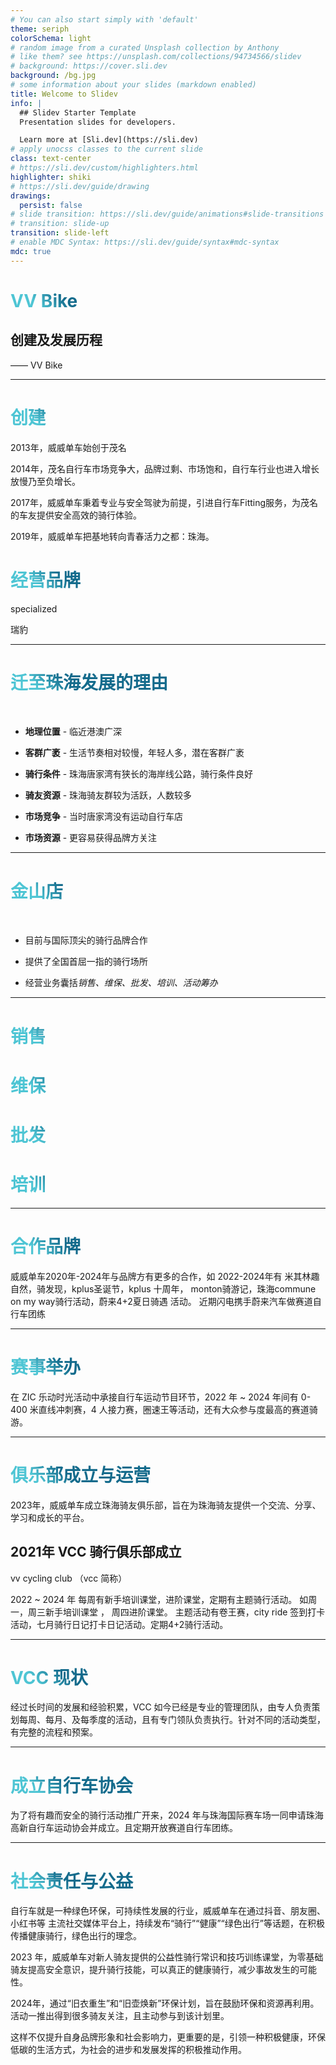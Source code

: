 ```yaml
---
# You can also start simply with 'default'
theme: seriph
colorSchema: light
# random image from a curated Unsplash collection by Anthony
# like them? see https://unsplash.com/collections/94734566/slidev
# background: https://cover.sli.dev
background: /bg.jpg
# some information about your slides (markdown enabled)
title: Welcome to Slidev
info: |
  ## Slidev Starter Template
  Presentation slides for developers.

  Learn more at [Sli.dev](https://sli.dev)
# apply unocss classes to the current slide
class: text-center
# https://sli.dev/custom/highlighters.html
highlighter: shiki
# https://sli.dev/guide/drawing
drawings:
  persist: false
# slide transition: https://sli.dev/guide/animations#slide-transitions
# transition: slide-up
transition: slide-left
# enable MDC Syntax: https://sli.dev/guide/syntax#mdc-syntax
mdc: true
---
```


# VV Bike

## 创建及发展历程

<div class="text-right">
—— VV Bike
</div>

---

# 创建

2013年，威威单车始创于茂名

2014年，茂名自行车市场竞争大，品牌过剩、市场饱和，自行车行业也进入增长放慢乃至负增长。

2017年，威威单车秉着专业与安全驾驶为前提，引进自行车Fitting服务，为茂名的车友提供安全高效的骑行体验。

2019年，威威单车把基地转向青春活力之都：珠海。


# 经营品牌

specialized

瑞豹

<style>
h1 {
  background-color: #2B90B6;
  background-image: linear-gradient(45deg, #4EC5D4 10%, #005CAF 20%);
  background-size: 100%;
  -webkit-background-clip: text;
  -moz-background-clip: text;
  -webkit-text-fill-color: transparent;
  -moz-text-fill-color: transparent;
}
</style>

---

# 迁至珠海发展的理由

<br>

- **地理位置** - 临近港澳广深

- **客群广袤** - 生活节奏相对较慢，年轻人多，潜在客群广袤

- **骑行条件** - 珠海唐家湾有狭长的海岸线公路，骑行条件良好

- **骑友资源** - 珠海骑友群较为活跃，人数较多

- **市场竞争** - 当时唐家湾没有运动自行车店

- **市场资源** - 更容易获得品牌方关注

<style>
h1 {
  background-color: #2B90B6;
  background-image: linear-gradient(45deg, #4EC5D4 10%, #146b8c 20%);
  background-size: 100%;
  -webkit-background-clip: text;
  -moz-background-clip: text;
  -webkit-text-fill-color: transparent;
  -moz-text-fill-color: transparent;
}
</style>

---

# 金山店

<br />
<section class="flex justify-between items-center">

<div class="border w-12/12">
<img
  class="shadow-2xl"
  src="/game1.jpg"
  alt=""
/>
</div>

<div class="w-full px-24">

- 目前与国际顶尖的骑行品牌合作

- 提供了全国首屈一指的骑行场所

- 经营业务囊括*销售、维保、批发、培训、活动筹办*
</div>

</section>

---

# 销售

# 维保

# 批发

# 培训

<style>
h1 {
  background-color: #2B90B6;
  background-image: linear-gradient(45deg, #4EC5D4 10%, #146b8c 20%);
  background-size: 100%;
  -webkit-background-clip: text;
  -moz-background-clip: text;
  -webkit-text-fill-color: transparent;
  -moz-text-fill-color: transparent;
}
</style>

---

# 合作品牌

威威单车2020年-2024年与品牌方有更多的合作，如 2022-2024年有 米其林趣自然，骑发现，kplus圣诞节，kplus 十周年， monton骑游记，珠海commune on my way骑行活动，蔚来4+2夏日骑遇 活动。
近期闪电携手蔚来汽车做赛道自行车团练

---

# 赛事举办

在 ZIC 乐动时光活动中承接自行车运动节目环节，2022 年 ~ 2024 年间有 0-400 米直线冲刺赛，4 人接力赛，圈速王等活动，还有大众参与度最高的赛道骑游。

---

# 俱乐部成立与运营

2023年，威威单车成立珠海骑友俱乐部，旨在为珠海骑友提供一个交流、分享、学习和成长的平台。

## 2021年 VCC 骑行俱乐部成立
vv cycling club （vcc 简称）

2022 ~ 2024 年 每周有新手培训课堂，进阶课堂，定期有主题骑行活动。 如周一，周三新手培训课堂 ， 周四进阶课堂。 主题活动有卷王赛，city ride 签到打卡活动，七月骑行日记打卡日记活动。定期4+2骑行活动。

---

# VCC 现状

经过长时间的发展和经验积累，VCC 如今已经是专业的管理团队，由专人负责策划每周、每月、及每季度的活动，且有专门领队负责执行。针对不同的活动类型，有完整的流程和预案。

---

# 成立自行车协会

为了将有趣而安全的骑行活动推广开来，2024 年与珠海国际赛车场一同申请珠海高新自行车运动协会并成立。且定期开放赛道自行车团练。

---

# 社会责任与公益

自行车就是一种绿色环保，可持续性发展的行业，威威单车在通过抖音、朋友圈、小红书等 主流社交媒体平台上，持续发布“骑行”“健康”“绿色出行”等话题，在积极传播健康骑行，绿色出行的理念。

2023 年，威威单车对新人骑友提供的公益性骑行常识和技巧训练课堂，为零基础骑友提高安全意识，提升骑行技能，可以真正的健康骑行，减少事故发生的可能性。

2024年，通过“旧衣重生”和“旧壶焕新”环保计划，旨在鼓励环保和资源再利用。活动一推出得到很多骑友关注，且主动参与到该计划里。

这样不仅提升自身品牌形象和社会影响力，更重要的是，引领一种积极健康，环保低碳的生活方式，为社会的进步和发展发挥的积极推动作用。

